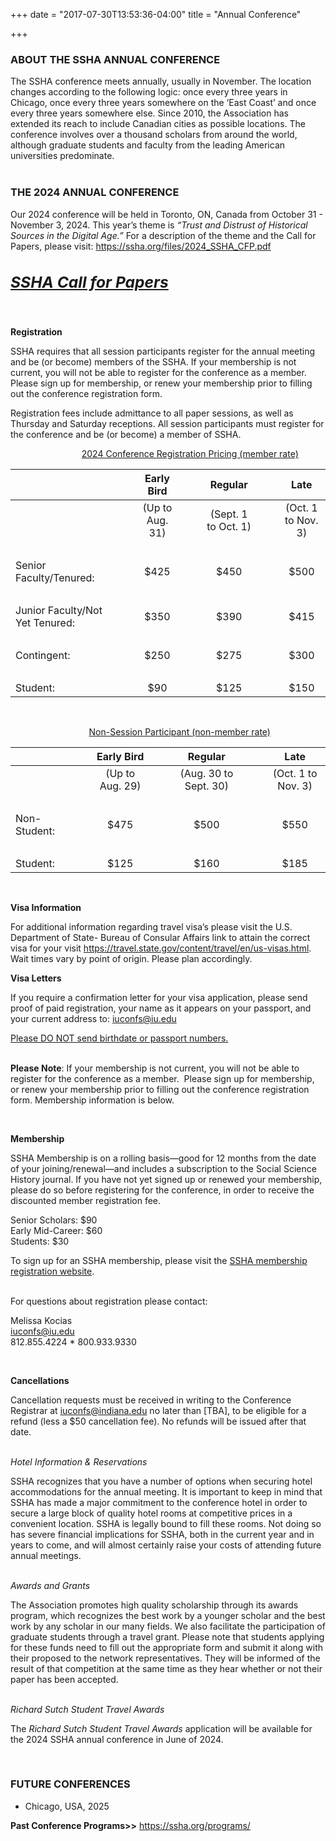 +++
date = "2017-07-30T13:53:36-04:00"
title = "Annual Conference"

+++

### **ABOUT THE SSHA ANNUAL CONFERENCE**  

The SSHA conference meets annually, usually in November. The location changes according to the following logic: once every three years in Chicago, once every three years somewhere on the ‘East Coast’ and once every three years somewhere else. Since 2010, the Association has extended its reach to include Canadian cities as possible locations. The conference involves over a thousand scholars from around the world, although graduate students and faculty from the leading American universities predominate.  
<br />  

### **THE 2024 ANNUAL CONFERENCE**  

Our 2024 conference will be held in Toronto, ON, Canada from October 31 - November 3, 2024.  This year’s theme is <i>“Trust and Distrust of Historical Sources in the Digital Age.”</i> For a description of the theme and the Call for Papers, please visit: https://ssha.org/files/2024_SSHA_CFP.pdf  
<h2><a href="https://ssha.org/files/2024_SSHA_CFP.pdf" target="_blank" role="button" class="btn btn-default btn-lg"><i><h3>SSHA Call for Papers</h3></i></a></h2><br />  

**Registration**  

SSHA requires that all session participants register for the annual meeting and be (or become) members of the SSHA.  If your membership is not current, you will not be able to register for the conference as a member.  Please sign up for membership, or renew your membership prior to filling out the conference registration form.  

Registration fees include admittance to all paper sessions, as well as Thursday and Saturday receptions. All session participants must register for the conference and be (or become) a member of SSHA.    

&emsp; &emsp; &emsp; &emsp; &emsp;&emsp;&emsp;<u>2024 Conference Registration Pricing (member rate)</u>

| &emsp; | &emsp; | Early Bird | &emsp; | Regular | &emsp; | Late |  
--- | --- | :---: | :--- | :---: | :--- | :---:  
| &emsp; | | (Up to Aug. 31) | | (Sept. 1 to Oct. 1) | | (Oct. 1 to Nov. 3)  
&emsp; | &emsp; | &emsp;| &emsp;| &emsp; |&emsp; |&emsp;
Senior Faculty/Tenured:| | $425 | | $450 | | $500  
&emsp; | &emsp; | &emsp;| &emsp;| &emsp; |&emsp; |&emsp;  
Junior Faculty/Not Yet Tenured:| | $350 | | $390  | | $415  
&emsp; | &emsp; | &emsp;| &emsp;| &emsp; |&emsp; |&emsp;  
Contingent:| | $250 | | $275 | | $300  
&emsp; | &emsp; | &emsp;| &emsp;| &emsp; |&emsp; |&emsp;  
Student:| | $90 |  | $125  | | $150  
<br />  

&emsp; &emsp; &emsp; &emsp; &emsp; &emsp; &emsp; <u>Non-Session Participant (non-member rate)</u>  	

| &emsp; | &emsp; | Early Bird | &emsp; | Regular | &emsp; | Late |  
--- | --- | :---: | :--- | :---: | :--- | :---:  
| &emsp; | | (Up to Aug. 29) | | (Aug. 30 to Sept. 30) | | (Oct. 1 to Nov. 3)  
&emsp; | &emsp; | &emsp;| &emsp;| &emsp; |&emsp; |&emsp;
Non-Student:| | $475 | | $500 | | $550  
&emsp; | &emsp; | &emsp;| &emsp;| &emsp; |&emsp; |&emsp;  
Student:| | $125 | | $160  | | $185  
<br />  

**Visa Information**  

For additional information regarding travel visa’s please visit the U.S. Department of State- Bureau of Consular Affairs link to attain the correct visa for your visit https://travel.state.gov/content/travel/en/us-visas.html. Wait times vary by point of origin. Please plan accordingly.  

**Visa Letters**  

If you require a confirmation letter for your visa application, please send proof of paid registration, your name as it appears on your passport, and your current address to: 
<iuconfs@iu.edu>  

<u>Please DO NOT send birthdate or passport numbers.</u>  
<br />

**Please Note**: If your membership is not current, you will not be able to register for the conference as a member.  Please sign up for membership, or renew your membership prior to filling out the conference registration form. Membership information is below.

<br />

**Membership**  

SSHA Membership is on a rolling basis—good for 12 months from the date of your joining/renewal—and includes a subscription to the Social Science History journal. If you have not yet signed up or renewed your membership, please do so before registering for the conference, in order to receive the discounted member registration fee.  
 
Senior Scholars: $90  
Early Mid-Career: $60  
Students: $30  

To sign up for an SSHA membership, please visit the <a href="https://indianauniv-web.ungerboeck.com/mbd/mbd_p23_add_member.aspx?oc=10&cc=SSHA-MEMBER" target="_blank">SSHA membership registration website</a>.  
<br />  

For questions about registration please contact:  

Melissa Kocias  
<iuconfs@iu.edu>  
812.855.4224 * 800.933.9330

<br />

**Cancellations**

Cancellation requests must be received in writing to the Conference Registrar at iuconfs@indiana.edu no later than [TBA], to be eligible for a refund (less a $50 cancellation fee). No refunds will be issued after that date.  
<br />  

<i>Hotel Information & Reservations</i>  

SSHA recognizes that you have a number of options when securing hotel accommodations for the annual meeting.  It is important to keep in mind that SSHA has made a major commitment to the conference hotel in order to secure a large block of quality hotel rooms at competitive prices in a convenient location.  SSHA is legally bound to fill these rooms.  Not doing so has severe financial implications for SSHA, both in the current year and in years to come, and will almost certainly raise your costs of attending future annual meetings.  
<br />

<i>Awards and Grants</i>  

The Association promotes high quality scholarship through its awards program, which recognizes the best work by a younger scholar and the best work by any scholar in our many fields. We also facilitate the participation of graduate students through a travel grant. Please note that students applying for these funds need to fill out the appropriate form and submit it along with their proposed to the network representatives. They will be informed of the result of that competition at the same time as they hear whether or not their paper has been accepted.  
<br />  

<i>Richard Sutch Student Travel Awards</i>  

The _Richard Sutch Student Travel Awards_ application will be available for the 2024 SSHA annual conference in June of 2024.

<br />

### **FUTURE CONFERENCES**  

- Chicago, USA, 2025

**Past Conference Programs>>** https://ssha.org/programs/  